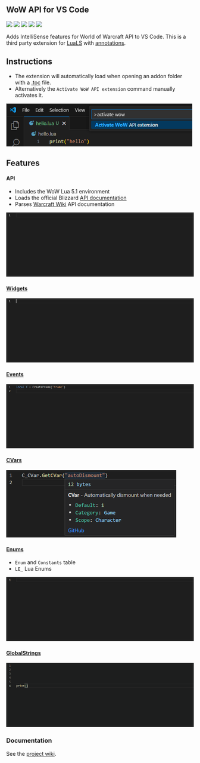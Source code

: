 ## WoW API for VS Code
[![](https://img.shields.io/github/license/Ketho/vscode-wow-api)](https://opensource.org/licenses/MIT)
[![](https://img.shields.io/github/v/release/Ketho/vscode-wow-api)](https://github.com/Ketho/vscode-wow-api/releases)
[![](https://img.shields.io/badge/mainline-11.1.5-yellow)](https://github.com/Ketho/BlizzardInterfaceResources/tree/11.1.5)
[![](https://img.shields.io/badge/cata-4.4.2-yellow)](https://github.com/Ketho/BlizzardInterfaceResources/tree/4.4.2)
[![](https://img.shields.io/badge/vanilla-1.15.7-yellow)](https://github.com/Ketho/BlizzardInterfaceResources/tree/1.15.7)

Adds IntelliSense features for World of Warcraft API to VS Code. This is a third party extension for [LuaLS](https://marketplace.visualstudio.com/items?itemName=sumneko.lua) with [annotations](https://luals.github.io/wiki/annotations/).

## Instructions
* The extension will automatically load when opening an addon folder with a [.toc](https://warcraft.wiki.gg/wiki/TOC_format) file.
* Alternatively the `Activate WoW API extension` command manually activates it.

![](img/readme/activate.png)

## Features
#### API
* Includes the WoW Lua 5.1 environment
* Loads the official Blizzard [API documentation](https://github.com/Gethe/wow-ui-source/tree/live/Interface/AddOns/Blizzard_APIDocumentationGenerated)
* Parses [Warcraft Wiki](https://warcraft.wiki.gg/wiki/World_of_Warcraft_API) API documentation

![](https://github.com/Ketho/vscode-wow-api/raw/master/img/readme/api.gif)

#### [Widgets](https://warcraft.wiki.gg/wiki/Widget_API)
![](https://github.com/Ketho/vscode-wow-api/raw/master/img/readme/widget.gif)

#### [Events](https://warcraft.wiki.gg/wiki/Events)
![](https://github.com/Ketho/vscode-wow-api/raw/master/img/readme/event.gif)

#### [CVars](https://warcraft.wiki.gg/wiki/Console_variables)
![](https://github.com/Ketho/vscode-wow-api/raw/master/img/readme/cvar.png)

#### [Enums](https://github.com/Ketho/BlizzardInterfaceResources/blob/mainline/Resources/LuaEnum.lua)
* `Enum` and `Constants` table
* `LE_` Lua Enums

![](https://github.com/Ketho/vscode-wow-api/raw/master/img/readme/enum.gif)

#### [GlobalStrings](https://github.com/Ketho/BlizzardInterfaceResources/blob/mainline/Resources/GlobalStrings.lua)

![](https://github.com/Ketho/vscode-wow-api/raw/master/img/readme/globalstring.gif)

### Documentation
See the [project wiki](https://github.com/Ketho/vscode-wow-api/wiki).
